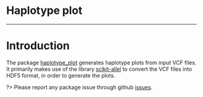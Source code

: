 # Haplotype plot

---

# Introduction

The package [haplotype_plot](https://github.com/neobernad/haplotype_plot/) generates haplotype plots from input VCF files. It primarily makes use of the library [scikit-allel](https://github.com/cggh/scikit-allel/tree/master/allel) to convert the VCF files into HDF5 format, in order to generate the plots.

?> Please report any package issue through github [issues](https://github.com/neobernad/haplotype_plot/issues).
